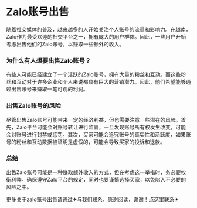 # Zalo账号出售

随着社交媒体的普及，越来越多的人开始关注个人账号的流量和影响力。在越南，Zalo作为最受欢迎的社交平台之一，拥有庞大的用户群体。因此，一些用户开始考虑出售他们的Zalo账号，以赚取一些额外的收入。

### 为什么有人想要出售Zalo账号？

有些人可能已经建立了一个活跃的Zalo账号，拥有大量的粉丝和互动。而这些粉丝和互动对于许多企业和个人来说都具有巨大的营销潜力。因此，他们希望能够通过出售账号来赚取一笔可观的利润。

### 出售Zalo账号的风险

尽管出售Zalo账号可能带来一定的经济利益，但也需要注意一些潜在的风险。首先，Zalo平台可能会对账号转让进行监管，一旦发现账号所有权发生改变，可能会对账号进行封禁或惩罚。其次，买家可能会追究账号的真实性和活跃度，如果账号的粉丝和互动数据被证明是虚假的，可能会导致买家的投诉和退款。

### 总结

出售Zalo账号可能是一种赚取额外收入的方式，但在考虑这一举措时，务必要权衡利弊。确保遵守Zalo平台的规定，同时也要谨慎选择买家，以免陷入不必要的风险之中。

更多关于zalo账号出售请通过✈与我们联系，感谢阅读，谢谢！[点这里联系✈](https://gg.k02.cc)